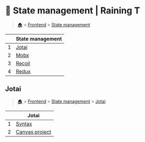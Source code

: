 # 🔴 State management  | Raining T

> [🏠](/) > [Frontend](/frontend) > [State management](/frontend/state-management)

<table><thead><tr><th></th><th>State management</th></tr></thead><tbody><tr><td>1</td><td><a href="/frontend/state-management/jotai">Jotai</a></td></tr><tr><td>2</td><td><a href="/frontend/state-management/mobx">Mobx</a></td></tr><tr><td>3</td><td><a href="/frontend/state-management/recoil">Recoil</a></td></tr><tr><td>4</td><td><a href="/frontend/state-management/redux">Redux</a></td></tr></tbody></table>

## Jotai

> [🏠](/) > [Frontend](/frontend) > [State management](/frontend/state-management) > [Jotai](/frontend/state-management/jotai)

<table><thead><tr><th></th><th>Jotai</th></tr></thead><tbody><tr><td>1</td><td><a href="/frontend/state-management/jotai/01-syntax">Syntax</a></td></tr><tr><td>2</td><td><a href="/frontend/state-management/jotai/02-canvas-project">Canvas project</a></td></tr></tbody></table>

